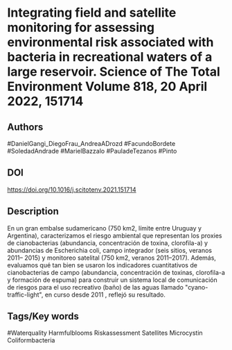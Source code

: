 # Integrating field and satellite monitoring for assessing environmental risk associated with bacteria in recreational waters of a large reservoir. Science of The Total Environment Volume 818, 20 April 2022, 151714 
## Authors
#DanielGangi_DiegoFrau_AndreaADrozd #FacundoBordete #SoledadAndrade #MarielBazzalo #PauladeTezanos #Pinto 
## DOI
 https://doi.org/10.1016/j.scitotenv.2021.151714
## Description
En un gran embalse sudamericano (750 km2, límite entre Uruguay y Argentina), caracterizamos el riesgo ambiental que representan los proxies de cianobacterias (abundancia, concentración de toxina, clorofila-a) y abundancias de Escherichia coli, campo integrador (seis sitios, veranos 2011– 2015) y monitoreo satelital (750 km2, veranos 2011–2017). Además, evaluamos qué tan bien se usaron los indicadores cuantitativos de cianobacterias de campo (abundancia, concentración de toxinas, clorofila-a y formación de espuma) para construir un sistema local de comunicación de riesgos para el uso recreativo (baño) de las aguas llamado "cyano-traffic-light", en curso desde 2011 , reflejó su resultado.
## Tags/Key words
#Waterquality
Harmfulblooms
Riskassessment
Satellites
Microcystin
Coliformbacteria 